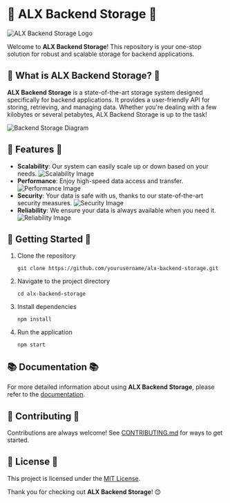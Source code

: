

# 🚀 ALX Backend Storage 🚀

![ALX Backend Storage Logo](URL_OF_YOUR_LOGO)

Welcome to **ALX Backend Storage**! This repository is your one-stop solution for robust and scalable storage for backend applications. 

## 📖 What is ALX Backend Storage? 📖

**ALX Backend Storage** is a state-of-the-art storage system designed specifically for backend applications. It provides a user-friendly API for storing, retrieving, and managing data. Whether you're dealing with a few kilobytes or several petabytes, ALX Backend Storage is up to the task!

![Backend Storage Diagram](URL_OF_YOUR_DIAGRAM)

## 🌟 Features 🌟

- **Scalability**: Our system can easily scale up or down based on your needs.
  ![Scalability Image](URL_OF_YOUR_SCALABILITY_IMAGE)
- **Performance**: Enjoy high-speed data access and transfer.
  ![Performance Image](URL_OF_YOUR_PERFORMANCE_IMAGE)
- **Security**: Your data is safe with us, thanks to our state-of-the-art security measures.
  ![Security Image](URL_OF_YOUR_SECURITY_IMAGE)
- **Reliability**: We ensure your data is always available when you need it.
  ![Reliability Image](URL_OF_YOUR_RELIABILITY_IMAGE)

## 🚀 Getting Started 🚀

1. Clone the repository
   ```
   git clone https://github.com/yourusername/alx-backend-storage.git
   ```
2. Navigate to the project directory
   ```
   cd alx-backend-storage
   ```
3. Install dependencies
   ```
   npm install
   ```
4. Run the application
   ```
   npm start
   ```

## 📚 Documentation 📚

For more detailed information about using **ALX Backend Storage**, please refer to the [documentation](#).

## 🤝 Contributing 🤝

Contributions are always welcome! See [CONTRIBUTING.md](#) for ways to get started.

## 📃 License 📃

This project is licensed under the [MIT License](#).


Thank you for checking out **ALX Backend Storage**! 😊
